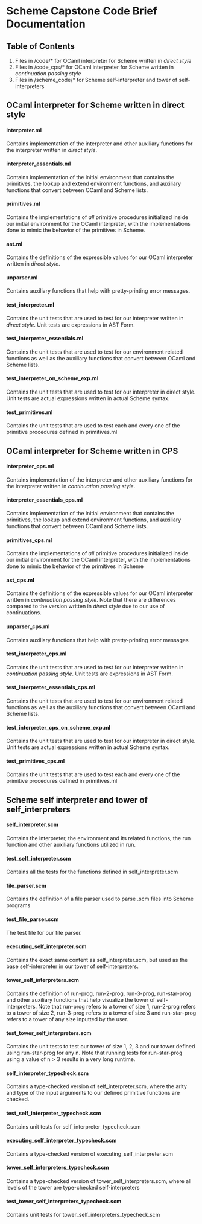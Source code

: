 # Scheme Capstone Code Brief Documentation

## Table of Contents
1) Files in /code/* for OCaml interpreter for Scheme written in _direct style_
2) Files in /code_cps/* for OCaml interpreter for Scheme written in _continuation passing style_
3) Files in /scheme_code/* for Scheme self-interpreter and tower of self-interpreters

## OCaml interpreter for Scheme written in direct style

#### interpreter.ml
Contains implementation of the interpreter and other auxiliary functions for the interpreter
written in _direct style_.

#### interpreter_essentials.ml 
Contains implementation of the initial environment that contains the primitives,
the lookup and extend environment functions, and auxiliary functions that
convert between OCaml and Scheme lists.

#### primitives.ml
Contains the implementations of _all_ primitive procedures initialized inside our 
initial environment for the OCaml interpreter, with the implementations done
to mimic the behavior of the primitives in Scheme.

#### ast.ml
Contains the definitions of the expressible values for our OCaml interpreter
written in _direct style_.

#### unparser.ml
Contains auxiliary functions that help with pretty-printing error messages.

#### test_interpreter.ml
Contains the unit tests that are used to test for our interpreter written 
in _direct style_. Unit tests are expressions in AST Form.

#### test_interpreter_essentials.ml
Contains the unit tests that are used to test for our environment related functions
as well as the auxiliary functions that convert between OCaml and Scheme lists.

#### test_interpreter_on_scheme_exp.ml
Contains the unit tests that are used to test for our interpreter in direct style.
Unit tests are actual expressions written in actual Scheme syntax. 

#### test_primitives.ml
Contains the unit tests that are used to test each and every one of the primitive 
procedures defined in primitives.ml

## OCaml interpreter for Scheme written in CPS

#### interpreter_cps.ml
Contains implementation of the interpreter and other auxiliary functions for the interpreter
written in _continuation passing style_.
#### interpreter_essentials_cps.ml 
Contains implementation of the initial environment that contains the primitives,
the lookup and extend environment functions, and auxiliary functions that
convert between OCaml and Scheme lists.

#### primitives_cps.ml
Contains the implementations of _all_ primitive procedures initialized inside our 
initial environment for the OCaml interpreter, with the implementations done
to mimic the behavior of the primitives in Scheme

#### ast_cps.ml
Contains the definitions of the expressible values for our OCaml interpreter
written in _continuation passing style_. Note that there are differences compared
to the version written in _direct style_ due to our use of continuations.
#### unparser_cps.ml
Contains auxiliary functions that help with pretty-printing error messages

#### test_interpreter_cps.ml
Contains the unit tests that are used to test for our interpreter written in 
_continuation passing style_. Unit tests are expressions in AST Form.

#### test_interpreter_essentials_cps.ml
Contains the unit tests that are used to test for our environment related functions
as well as the auxiliary functions that convert between OCaml and Scheme lists.

#### test_interpreter_cps_on_scheme_exp.ml
Contains the unit tests that are used to test for our interpreter in direct style.
Unit tests are actual expressions written in actual Scheme syntax. 

#### test_primitives_cps.ml
Contains the unit tests that are used to test each and every one of the primitive 
procedures defined in primitives.ml

## Scheme self interpreter and tower of self_interpreters

#### self_interpreter.scm
Contains the interpreter, the environment and its related functions, the run
function and other auxiliary functions utilized in run.

#### test_self_interpreter.scm
Contains all the tests for the functions defined in self_interpreter.scm

#### file_parser.scm
Contains the definition of a file parser used to parse .scm files into Scheme
programs

#### test_file_parser.scm
The test file for our file parser.

#### executing_self_interpreter.scm
Contains the exact same content as self_interpreter.scm, but used as the
base self-interpreter in our tower of self-interpreters.

#### tower_self_interpreters.scm
Contains the definition of run-prog, run-2-prog, run-3-prog, run-star-prog and
other auxiliary functions that help visualize the tower of self-interpreters. Note
that run-prog refers to a tower of size 1, run-2-prog refers to a tower of size 2,
run-3-prog refers to a tower of size 3 and run-star-prog refers to a tower of
any size inputted by the user.

#### test_tower_self_interpreters.scm
Contains the unit tests to test our tower of size 1, 2, 3 and our tower
defined using run-star-prog for any n. Note that running tests for run-star-prog
using a value of n > 3 results in a very long runtime.

#### self_interpreter_typecheck.scm
Contains a type-checked version of self_interpreter.scm, where the arity and
type of the input arguments to our defined primitive functions are checked.

#### test_self_interpreter_typecheck.scm
Contains unit tests for self_interpreter_typecheck.scm

#### executing_self_interpreter_typecheck.scm
Contains a type-checked version of executing_self_interpreter.scm

#### tower_self_interpreters_typecheck.scm
Contains a type-checked version of tower_self_interpreters.scm, where all
levels of the tower are type-checked self-interpreters

#### test_tower_self_interpreters_typecheck.scm
Contains unit tests for tower_self_interpreters_typecheck.scm

